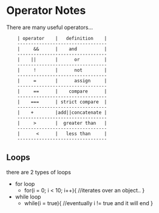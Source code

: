 # Operator Notes
There are many useful operators...


        | operator    |   definition    |   
        ---------------------------------
        |     &&      |    and          |
        ---------------------------------
        |    ||       |      or         |
        ---------------------------------
        |     !       |      not        |
        ---------------------------------
        |     =       |      assign     |
        ---------------------------------
        |     ==      |    compare      |
        ---------------------------------
        |    ===      | strict compare  |
        ---------------------------------
        |    +        |add||concatenate |
        ---------------------------------
        |     >       |  greater than   |
        ---------------------------------
        |      <      |   less than     |
        ---------------------------------

## Loops
there are 2 types of loops 
- for loop
    - for(i = 0; i < 10; i++){
        //iterates over an object..
    }    
- while loop
    - while(i = true){
        //eventually i != true and it will end
    }
    